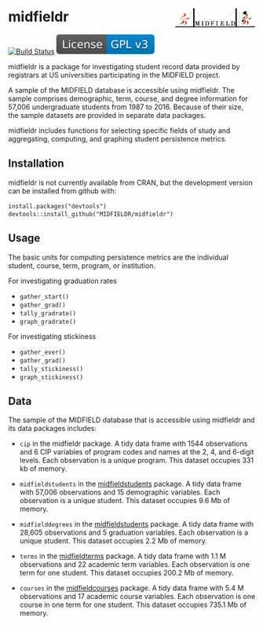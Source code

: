 
midfieldr <a href="https://engineering.purdue.edu/MIDFIELD" target="blank"><img src="man/figures/midfieldcut.png" align="right"/></a>
=====================================================================================================================================

<!-- [![CRAN_Status_Badge](http://www.r-pkg.org/badges/version/midfieldr)](http://cran.r-project.org/package=midfieldr) -->
[![Build Status](https://travis-ci.org/MIDFIELDR/midfieldr.svg?branch=master)](https://travis-ci.org/MIDFIELDR/midfieldr) [![License: GPL v3](man/figures/License-GPL-v3-blue.svg)](https://www.gnu.org/licenses/gpl-3.0)

midfieldr is a package for investigating student record data provided by registrars at US universities participating in the MIDFIELD project.

A sample of the MIDFIELD database is accessible using midfieldr. The sample comprises demographic, term, course, and degree information for 57,006 undergraduate students from 1987 to 2016. Because of their size, the sample datasets are provided in separate data packages.

midfieldr includes functions for selecting specific fields of study and aggregating, computing, and graphing student persistence metrics.

Installation
------------

midfieldr is not currently available from CRAN, but the development version can be installed from github with:

    install.packages("devtools")
    devtools::install_github("MIDFIELDR/midfieldr")

Usage
-----

The basic units for computing persistence metrics are the individual student, course, term, program, or institution.

For investigating graduation rates

-   `gather_start()`
-   `gather_grad()`
-   `tally_gradrate()`
-   `graph_gradrate()`

For investigating stickiness

-   `gather_ever()`
-   `gather_grad()`
-   `tally_stickiness()`
-   `graph_stickiness()`

Data
----

The sample of the MIDFIELD database that is accessible using midfieldr and its data packages includes:

-   `cip` in the midfieldr package. A tidy data frame with 1544 observations and 6 CIP variables of program codes and names at the 2, 4, and 6-digit levels. Each observation is a unique program. This dataset occupies 331 kb of memory.

-   `midfieldstudents` in the [midfieldstudents](https://github.com/MIDFIELDR/midfieldstudents) package. A tidy data frame with 57,006 observations and 15 demographic variables. Each observation is a unique student. This dataset occupies 9.6 Mb of memory.

-   `midfielddegrees` in the [midfieldstudents](https://github.com/MIDFIELDR/midfieldstudents) package. A tidy data frame with 28,605 observations and 5 graduation variables. Each observation is a unique student. This dataset occupies 2.2 Mb of memory.

-   `terms` in the [midfieldterms](https://github.com/MIDFIELDR/midfieldterms) package. A tidy data frame with 1.1 M observations and 22 academic term variables. Each observation is one term for one student. This dataset occupies 200.2 Mb of memory.

-   `courses` in the [midfieldcourses](https://github.com/MIDFIELDR/midfieldcourses) package. A tidy data frame with 5.4 M observations and 17 academic course variables. Each observation is one course in one term for one student. This dataset occupies 735.1 Mb of memory.
